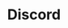 ---
title: Discord
excerpt: >-
  Displays a list of accounts in a specific category according to your
  parameters.
api:
  file: lolzteam-public-api-market.json
  operationId: Category.Discord
deprecated: false
hidden: false
metadata:
  title: ''
  description: ''
  robots: index
next:
  description: ''
---